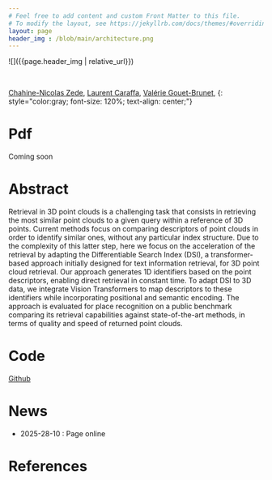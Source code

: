 ```yaml
---
# Feel free to add content and custom Front Matter to this file.
# To modify the layout, see https://jekyllrb.com/docs/themes/#overriding-theme-defaults
layout: page
header_img : /blob/main/architecture.png
---
```



![]({{page.header_img | relative_url}})

<br/>

[Chahine-Nicolas Zede](https://www.umr-lastig.fr/Chahine-Nicolas-Zede/),
[Laurent Caraffa](https://www.umr-lastig.fr/laurent-caraffa/),
[Valérie Gouet-Brunet](https://www.umr-lastig.fr/vgouet/),
{: style="color:gray; font-size: 120%; text-align: center;"}

# Pdf
Coming soon

# Abstract
Retrieval in 3D point clouds is a challenging task that consists in retrieving the most similar point clouds to a given query within a reference of 3D points. Current methods focus on comparing descriptors of point clouds in order to identify similar ones, without any particular index structure. Due to the complexity of this latter step, here we focus on the acceleration of the retrieval by adapting the Differentiable Search Index (DSI), a transformer-based approach initially designed for text information retrieval, for 3D point cloud retrieval. Our approach generates 1D identifiers based on the point descriptors, enabling direct retrieval in constant time. To adapt DSI to 3D data, we integrate Vision Transformers to map descriptors to these identifiers while incorporating positional and semantic encoding. The approach is evaluated for place recognition on a public benchmark comparing its retrieval capabilities against state-of-the-art methods, in terms of quality and speed of returned point clouds.

# Code
[Github](https://github.com/Chahine-Nicolas/DSI-3D)

# News
 - 2025-28-10 : Page online

# References
